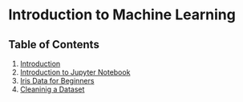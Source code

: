 # Introduction to Machine Learning 

## Table of Contents
1. [Introduction](#introduction)
2. [Introduction to Jupyter Notebook](/intro.ipynb)
3. [Iris Data for Beginners](/iris-data-for-beginners.ipynb)
4. [Cleaninig a Dataset](#supervised-learning)

